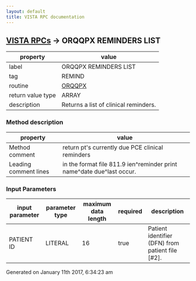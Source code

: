```yaml
---
layout: default
title: VISTA RPC documentation
---
```




## [VISTA RPCs](TableOfContent.md) &#8594; ORQQPX REMINDERS LIST 

 property | value 
--- | --- 
 label | ORQQPX REMINDERS LIST
 tag | REMIND
 routine | [ORQQPX](http://code.osehra.org/dox/Routine_ORQQPX_source.html)
 return value type | ARRAY
 description | Returns a list of clinical reminders.


### Method description

 property | value 
--- | --- 
 Method comment | return pt's currently due PCE clinical reminders
 Leading comment lines | in the format file 811.9 ien^reminder print name^date due^last occur.

### Input Parameters

| input parameter | parameter type | maximum data length | required | description | 
| --- | --- | --- | --- | --- | 
| PATIENT ID | LITERAL | 16 | true | Patient identifier (DFN) from patient file [#2]. | 




Generated on January 11th 2017, 6:34:23 am